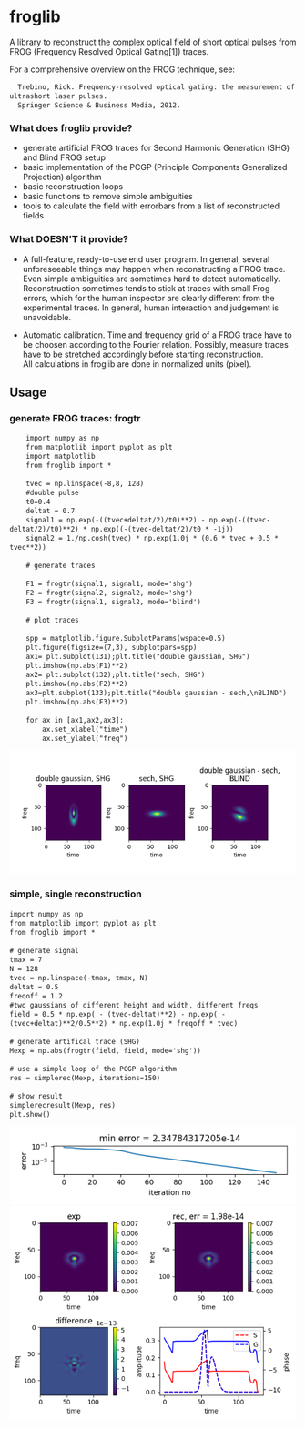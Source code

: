 # froglib

A library to reconstruct the complex optical field of short optical pulses from FROG 
(Frequency Resolved Optical Gating[1]) traces.

For a comprehensive overview on the FROG technique, see: 
```
  Trebino, Rick. Frequency-resolved optical gating: the measurement of ultrashort laser pulses. 
  Springer Science & Business Media, 2012.
```
### What does froglib provide?

 - generate artificial FROG traces for Second Harmonic Generation (SHG) and Blind FROG setup
 - basic implementation of the PCGP (Principle Components Generalized
Projection) algorithm
 - basic reconstruction loops 
 - basic functions to remove simple ambiguities
 - tools to calculate the field with errorbars from a list of reconstructed fields
 
 ### What DOESN'T it provide?
  
 - A full-feature, ready-to-use end user program. In general, several unforeseeable things may happen
   when reconstructing a FROG trace. Even simple ambiguities are sometimes hard to detect automatically.
   Reconstruction sometimes tends to stick at traces with small Frog errors, which for the human inspector
    are clearly different from the experimental traces. In general, human interaction and judgement is unavoidable. 

 - Automatic calibration. Time and frequency grid of a FROG trace have to be choosen according to the Fourier 
   relation. Possibly, measure traces have to be stretched accordingly before starting reconstruction.  
   All calculations in froglib are done in normalized units (pixel).
   

## Usage

### generate FROG traces: **frogtr**
    
```
    import numpy as np
    from matplotlib import pyplot as plt
    import matplotlib
    from froglib import *
    
    tvec = np.linspace(-8,8, 128)
    #double pulse
    t0=0.4
    deltat = 0.7
    signal1 = np.exp(-((tvec+deltat/2)/t0)**2) - np.exp(-((tvec-deltat/2)/t0)**2) * np.exp((-(tvec-deltat/2)/t0 * -1j))
    signal2 = 1./np.cosh(tvec) * np.exp(1.0j * (0.6 * tvec + 0.5 * tvec**2))
    
    # generate traces
    
    F1 = frogtr(signal1, signal1, mode='shg')
    F2 = frogtr(signal2, signal2, mode='shg')
    F3 = frogtr(signal1, signal2, mode='blind')
    
    # plot traces
    
    spp = matplotlib.figure.SubplotParams(wspace=0.5)
    plt.figure(figsize=(7,3), subplotpars=spp)
    ax1= plt.subplot(131);plt.title("double gaussian, SHG")
    plt.imshow(np.abs(F1)**2)
    ax2= plt.subplot(132);plt.title("sech, SHG")
    plt.imshow(np.abs(F2)**2)
    ax3=plt.subplot(133);plt.title("double gaussian - sech,\nBLIND")
    plt.imshow(np.abs(F3)**2)
    
    for ax in [ax1,ax2,ax3]:
        ax.set_xlabel("time")
        ax.set_ylabel("freq")
```
   
 ![example frog traces](examples/pics/example_traces.png)


   

### simple, single reconstruction

```
import numpy as np
from matplotlib import pyplot as plt
from froglib import *

# generate signal
tmax = 7
N = 128
tvec = np.linspace(-tmax, tmax, N)
deltat = 0.5
freqoff = 1.2
#two gaussians of different height and width, different freqs
field = 0.5 * np.exp( - (tvec-deltat)**2) - np.exp( - (tvec+deltat)**2/0.5**2) * np.exp(1.0j * freqoff * tvec)

# generate artifical trace (SHG)
Mexp = np.abs(frogtr(field, field, mode='shg'))

# use a simple loop of the PCGP algorithm
res = simplerec(Mexp, iterations=150)

# show result
simplerecresult(Mexp, res)
plt.show()
```
 ![example reconstruction](examples/pics/rec_artif_shg0.png)
 ![example reconstruction](examples/pics/rec_artif_shg.png)